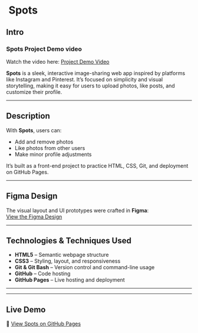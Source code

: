 # ​ Spots

## Intro

### Spots Project Demo video

Watch the video here: [Project Demo Video](https://youtu.be/zMyyaxCpBag?si=P1xwwPJetF2q0biS)

**Spots** is a sleek, interactive image-sharing web app inspired by platforms like Instagram and Pinterest. It’s focused on simplicity and visual storytelling, making it easy for users to upload photos, like posts, and customize their profile.

---

## Description

With **Spots**, users can:

- Add and remove photos
- Like photos from other users
- Make minor profile adjustments

It’s built as a front-end project to practice HTML, CSS, Git, and deployment on GitHub Pages.

---

## Figma Design

The visual layout and UI prototypes were crafted in **Figma**:  
[View the Figma Design](https://www.figma.com/design/BBNm2bC3lj8QQMHlnqRsga/Sprint-3-Project--Spots?node-id=2-60&t=MxjqJ4i5xx3o0g3y-0)

---

## Technologies & Techniques Used

- **HTML5** – Semantic webpage structure
- **CSS3** – Styling, layout, and responsiveness
- **Git & Git Bash** – Version control and command-line usage
- **GitHub** – Code hosting
- **GitHub Pages** – Live hosting and deployment

---

---

## Live Demo

🔗 [View Spots on GitHub Pages](https://apeg93.github.io/se_project_spots/)
